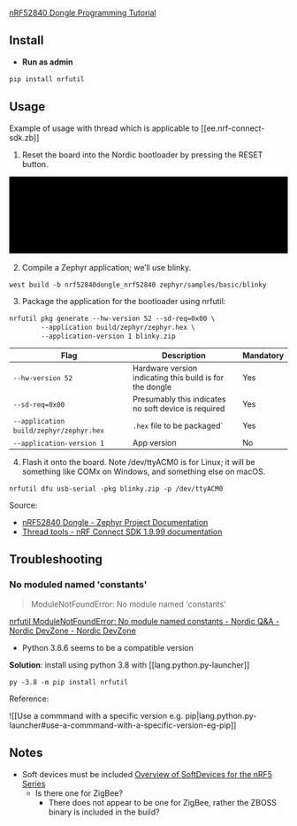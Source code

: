 
[nRF52840 Dongle Programming Tutorial](https://devzone.nordicsemi.com/guides/short-range-guides/b/getting-started/posts/nrf52840-dongle-programming-tutorial)

## Install

- **Run as admin**

```bash
pip install nrfutil
```

## Usage

Example of usage with thread which is applicable to [[ee.nrf-connect-sdk.zb]]

1. Reset the board into the Nordic bootloader by pressing the RESET button.

  ![Dongle PCB](assets/images/2022-02-18-21-36-10.png)

2. Compile a Zephyr application; we’ll use blinky.

  ```batch
  west build -b nrf52840dongle_nrf52840 zephyr/samples/basic/blinky
  ```

3. Package the application for the bootloader using nrfutil:

  ```batch
  nrfutil pkg generate --hw-version 52 --sd-req=0x00 \
          --application build/zephyr/zephyr.hex \
          --application-version 1 blinky.zip
  ```

  | Flag | Description | Mandatory |
  | ---- | ----------- | --------- |
  | `--hw-version 52` | Hardware version indicating this build is for the dongle | Yes |
  | `--sd-req=0x00` | Presumably this indicates no soft device is required | Yes |
  | `--application build/zephyr/zephyr.hex` | `.hex` file to be packaged` | Yes |
  | `--application-version 1` | App version | No |

4. Flash it onto the board. Note /dev/ttyACM0 is for Linux; it will be something like COMx on Windows, and something else on macOS.

  ```batch
  nrfutil dfu usb-serial -pkg blinky.zip -p /dev/ttyACM0
  ```

Source:

- [nRF52840 Dongle - Zephyr Project Documentation](https://developer.nordicsemi.com/nRF_Connect_SDK/doc/latest/zephyr/boards/arm/nrf52840dongle_nrf52840/doc/index.html?highlight=nrfutil#option-1-using-the-built-in-bootloader-only)
- [Thread tools - nRF Connect SDK 1.9.99 documentation](https://developer.nordicsemi.com/nRF_Connect_SDK/doc/latest/nrf/ug_thread_tools.html?highlight=nrfutil)

## Troubleshooting

### No moduled named 'constants'

> ModuleNotFoundError: No module named 'constants'

[nrfutil ModuleNotFoundError: No module named constants - Nordic Q&amp;A - Nordic DevZone - Nordic DevZone](https://devzone.nordicsemi.com/f/nordic-q-a/65889/nrfutil-modulenotfounderror-no-module-named-constants)

- Python 3.8.6 seems to be a compatible version

**Solution**: install using python 3.8 with [[lang.python.py-launcher]]

```batch
py -3.8 -m pip install nrfutil
```

Reference:

![[Use a commmand with a specific version e.g. pip|lang.python.py-launcher#use-a-commmand-with-a-specific-version-eg-pip]]

## Notes

- Soft devices must be included [Overview of SoftDevices for the nRF5 Series](https://infocenter.nordicsemi.com/topic/ug_gsg_ses/UG/gsg/softdevices.html)
  - Is there one for ZigBee?
    - There does not appear to be one for ZigBee, rather the ZBOSS binary is included in the build?
